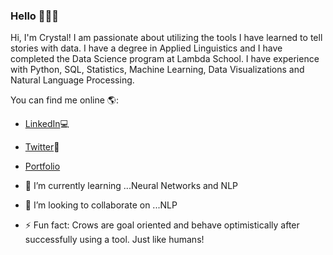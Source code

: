 ### Hello 👋👩‍💻

Hi, I'm Crystal! I am passionate about utilizing the tools I have learned to tell stories with data. I have a degree in Applied Linguistics and I have completed the Data Science program at Lambda School. I have experience with Python, SQL, Statistics, Machine Learning, Data Visualizations and Natural Language Processing. 

You can find me online 🌎:
- [LinkedIn](https://www.linkedin.com/in/crystaldixson/)💻
- [Twitter](https://twitter.com/dixson_crystal)🦜
- [Portfolio](https://crystaldixson.com/)


- 🌱 I’m currently learning ...Neural Networks and NLP
- 👯 I’m looking to collaborate on ...NLP

- ⚡ Fun fact: Crows are goal oriented and behave optimistically 
      after successfully using a tool. Just like humans!

